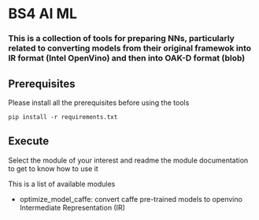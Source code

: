 # BS4 AI ML
### This is a collection of tools for preparing NNs, particularly related to converting models from their original framewok into IR format (Intel OpenVino) and then into OAK-D format (blob)

## Prerequisites
Please install all the prerequisites before using the tools

```pip install -r requirements.txt```

## Execute
Select the module of your interest and readme the module documentation to get to know how to use it


This is a list of available modules
* optimize_model_caffe: convert caffe pre-trained models to openvino Intermediate Representation (IR)
